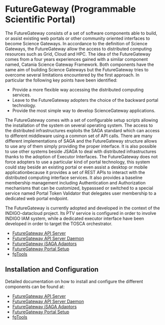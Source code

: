 # FutureGateway (Programmable Scientific Portal)

The FutureGateway consists of a set of software components able to build, or assist existing web portals or other community oriented 
interfaces to become Science Gateways. In accordance to the definition of Science Gateways, the FutureGateway allow the 
access to distributed computing resources such as Grid, Cloud and HPC. The idea of the FutureGateway comes from a four
years experiences gained with a similar component named, Catania Science Gateway Framework. Both components have the same 
aim of building Science Gateways but the FutureGateway tries to overcome several limitations encountered by the first approach. 
In particular the following key points have been identified:
* Provide a more flexible way accessing the distributed computing services.
* Leave to the FutureGateway adopters the choice of the backward portal technology.
* Provide the most simple way to develop ScienceGateway applications.

The FutureGateway comes with a set of configurable setup scripts allowing the installation of 
the system on several operating system. The access to the distributed infrastructures exploits the SAGA standard 
which can access to different middleware using a common set of API calls. There are many different implementations of 
SAGA and the FutureGateway structure allows to use any of them simply providing the proper interface. It is also possible 
to use other systems beside JSAGA to deal with distributed infrastructures thanks to the adoption of Executor Interfaces. 
The FutureGateway does not force adopters to use a particular kind of portal technology, this system could stay beside an 
existing portal or even assist a desktop or mobile applicationbecause it provides a set of REST APIs to interact with the 
distributed computing interface services. It also provides a baseline membership management including Authentication and 
Authorization mechanisms that can be customized, bypasssed or switched to a special service named Portal Token Validator 
that delegates user membership to a dedicated web portal endpoint.

The FutureGateway is currently adopted and developed in the context of the INDIGO-datacloud project. Its PTV service 
is configured in order to involve INDIGO IAM system, while a dedicated executor interface have been developed in order 
to target the TOSCA orchestrator.


* [FutureGateway API Server](fgapiserver1.md)
* [FutureGateway API Server Daemon](fgapiserverdaemon1.md)
* [FutureGateway jSAGA Adaptors](fg_jsaga_adaptors1.md)
* [FutureGateway Portal Setup](fgportalsetup1.md)
* [fgTools](fgtools1.md)


<a id="install"></a>
## Installation and Configuration

Detailed documentation on how to install and configure the different components can be found at:
* [FutureGateway API Server](fgapiserver1.md#id4)
* [FutureGateway API Server Daemon](fgapiserverdaemon1.md#id4)
* [FutureGateway jSAGA Adaptors](fg_jsaga_adaptors1.md#id4)
* [FutureGateway Portal Setup](fgportalsetup1.md#id4)
* [fgTools](fgtools1.md#id4)
